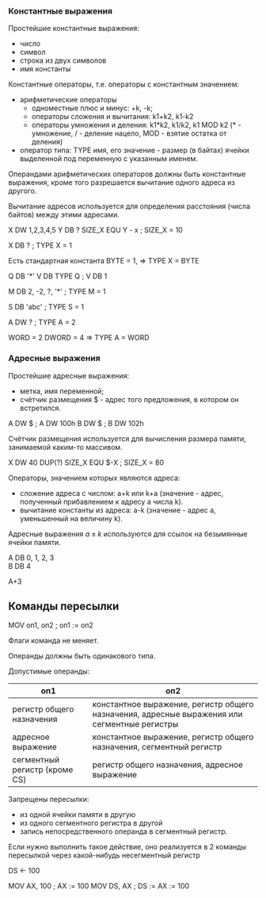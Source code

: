 ### Константные выражения

Простейшие константные выражения:

- число
- символ
- строка из двух символов
- имя константы

Константные операторы, т.е. операторы с константным значением:

- арифметические операторы
  - одноместные плюс и минус: +k, -k;
  - операторы сложения и вычитания: k1+k2, k1-k2
  - операторы умножения и деления: k1\*k2, k1/k2, k1 MOD k2 (* - умножение, / - деление нацело, MOD - взятие остатка от деления)
- оператор типа: TYPE имя, его значение - размер (в байтах) ячейки выделенной под переменную с указанным именем.

Операндами арифметических операторов должны быть константные выражения, кроме того разрешается вычитание одного адреса из другого.

Вычитание адресов используется для определения расстояния (числа байтов) между этими адресами.

X DW 1,2,3,4,5
Y DB ?
SIZE_X EQU Y - x ; SIZE_X = 10

X DB ? ; TYPE X = 1

Есть стандартная константа BYTE = 1, => TYPE X = BYTE

Q DB '*'
V DB TYPE Q ; V DB 1

M DB 2, -2, ?, '*' ; TYPE M = 1

S DB 'abc' ; TYPE S = 1

A DW ? ; TYPE A = 2

WORD = 2 DWORD = 4 => TYPE A = WORD

### Адресные выражения

Простейшие адресные выражения:

- метка, имя переменной;
- счётчик размещения $ - адрес того предложения, в котором он встретился.

A DW $ ; A DW 100h
B DW $ ; B DW 102h

Счётчик размещения используется для вычисления размера памяти, занимаемой каким-то массивом.

X DW 40 DUP(?)
SIZE_X EQU $-X ; SIZE_X = 80

Операторы, значением которых являются адреса:

- сложение адреса с числом: a+k или k+a (значение - адрес, полученный прибавлением к адресу a числа k).
- вычитание константы из адреса: a-k (значение - адрес a, уменьшенный на величину k).

Адресные выражения $a \pm k$ используются для ссылок на безымянные ячейки памяти.

A DB 0, 1, 2, 3 \
B DB 4

A+3

## Команды пересылки

MOV оп1, оп2 ; оп1 := оп2

Флаги команда не меняет.

Операнды должны быть одинакового типа.

Допустимые операнды:

| оп1 | оп2 |
| --- | --- |
| регистр общего назначения | константное выражение, регистр общего назначения, адресные выражения или сегментные регистры |
| адресное выражение | константное выражение, регистр общего назначения, сегментный регистр |
| сегментный регистр (кроме CS) | регистр общего назначения, адресное выражение |

Запрещены пересылки:

- из одной ячейки памяти в другую
- из одного сегментного регистра в другой
- запись непосредственного операнда в сегментный регистр.

Если нужно выполнить такое действие, оно реализуется в 2 команды пересылкой через какой-нибудь несегментный регистр

DS <- 100

MOV AX, 100 ; AX := 100
MOV DS, AX  ; DS := AX := 100
